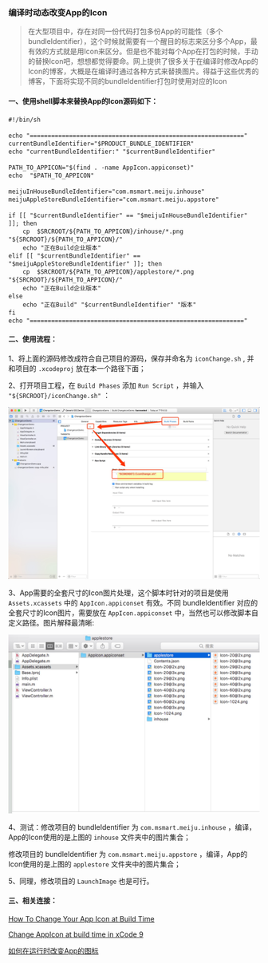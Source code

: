 ### 编译时动态改变App的Icon

> 在大型项目中，存在对同一份代码打包多份App的可能性（多个bundleIdentifier），这个时候就需要有一个醒目的标志来区分多个App，最有效的方式就是用Icon来区分。但是也不能对每个App在打包的时候，手动的替换Icon吧，想想都觉得要命。网上提供了很多关于在编译时修改App的Icon的博客，大概是在编译时通过各种方式来替换图片。得益于这些优秀的博客，下面将实现不同的bundleIdentifier打包时使用对应的Icon



#### 一、使用shell脚本来替换App的Icon源码如下：

```shell
#!/bin/sh

echo "============================================================"
currentBundleIdentifier="$PRODUCT_BUNDLE_IDENTIFIER"
echo "currentBundleIdentifier:" "$currentBundleIdentifier"

PATH_TO_APPICON="$(find . -name AppIcon.appiconset)"
echo  "$PATH_TO_APPICON"

meijuInHouseBundleIdentifier="com.msmart.meiju.inhouse"
meijuAppleStoreBundleIdentifier="com.msmart.meiju.appstore"

if [[ "$currentBundleIdentifier" == "$meijuInHouseBundleIdentifier" ]]; then
	cp  $SRCROOT/${PATH_TO_APPICON}/inhouse/*.png "${SRCROOT}/${PATH_TO_APPICON}/"
	echo "正在Build企业版本"
elif [[ "$currentBundleIdentifier" == "$meijuAppleStoreBundleIdentifier" ]]; then
	cp  $SRCROOT/${PATH_TO_APPICON}/applestore/*.png "${SRCROOT}/${PATH_TO_APPICON}/"
	echo "正在Build企业版本"
else 
	echo "正在Build" "$currentBundleIdentifier" "版本"
fi
echo "============================================================"
```



#### 二、使用流程：

1、将上面的源码修改成符合自己项目的源码，保存并命名为 `iconChange.sh` , 并和项目的 `.xcodeproj` 放在本一个路径下面；

2、打开项目工程，在 `Build Phases` 添加 `Run Script` ，并输入 `"${SRCROOT}/iconChange.sh"` ：

![添加脚本](./addShellFile.jpeg) 

3、App需要的全套尺寸的Icon图片处理，这个脚本时针对的项目是使用 `Assets.xcassets` 中的 `AppIcon.appiconset` 有效。不同 bundleIdentifier 对应的全套尺寸的Icon图片，需要放在 `AppIcon.appiconset` 中，当然也可以修改脚本自定义路径。图片解释最清晰:

![](appIcons.jpeg) 

4、测试：修改项目的 bundleIdentifier 为 `com.msmart.meiju.inhouse` ，编译，App的Icon使用的是上图的 `inhouse` 文件夹中的图片集合；

修改项目的 bundleIdentifier 为 `com.msmart.meiju.appstore` ，编译，App的Icon使用的是上图的 `applestore` 文件夹中的图片集合；

5、同理，修改项目的 `LaunchImage` 也是可行。



#### 三、相关连接：

[How To Change Your App Icon at Build Time](https://www.raywenderlich.com/105641/change-app-icon-build-time)

[Change AppIcon at build time in xCode 9](https://stackoverflow.com/questions/45731001/change-appicon-at-build-time-in-xcode-9)

[如何在运行时改变App的图标](https://www.jianshu.com/p/ed29cd01acf6)

